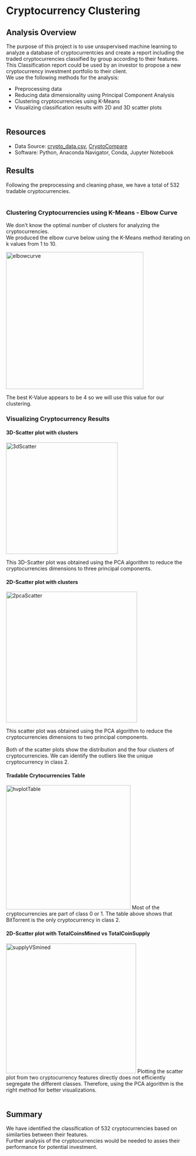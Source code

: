 # Cryptocurrency Clustering

## Analysis Overview
The purpose of this project is to use unsupervised machine learning to analyze a database of cryptocurrentcies and create a report including the traded cryptocurrencies classified by group according to their features.\
This Classification report could be used by an investor to propose a new cryptocurrency investment portfolio to their client. \
We use the following methods for the analysis:
- Preprocessing data
- Reducing data dimensionality using Principal Component Analysis
- Clustering cryptocurrencies using K-Means
- Visualizing classification results with 2D and 3D scatter plots
<br><br>

## Resources
- Data Source: [crypto_data.csv](https://github.com/dgornowicz/cryptocurrencies/blob/main/crypto_data.csv), [CryptoCompare](https://min-api.cryptocompare.com/data/all/coinlist)
- Software: Python, Anaconda Navigator, Conda, Jupyter Notebook

## Results
Following the preprocessing and cleaning phase, we have a total of 532 tradable cryptocurrencies.
<br><br>

### Clustering Cryptocurrencies using K-Means - Elbow Curve
We don't know the optimal number of clusters for analyzing the cryptocurrencies. \
We produced the elbow curve below using the K-Means method iterating on k values from 1 to 10.

<img width="375" alt="elbowcurve" src="https://user-images.githubusercontent.com/102050273/195731103-6a3ee81c-067c-40e6-9fa3-0ccab6531956.png">

The best K-Value appears to be 4 so we will use this value for our clustering.

### Visualizing Cryptocurrency Results
#### 3D-Scatter plot with clusters
<img width="305" alt="3dScatter" src="https://user-images.githubusercontent.com/102050273/195731254-d49bc9d3-ed96-4c9a-b41e-06e87a69e0d4.png">

This 3D-Scatter plot was obtained using the PCA algorithm to reduce the cryptocurrencies dimensions to three principal components.

#### 2D-Scatter plot with clusters
<img width="358" alt="2pcaScatter" src="https://user-images.githubusercontent.com/102050273/195731582-e8ab7d28-6786-4827-bce9-96c0c3c9dcac.png">

This scatter plot was obtained using the PCA algorithm to reduce the cryptocurrencies dimensions to two principal components.
<br><br>
Both of the scatter plots show the distribution and the four clusters of cryptocurrencies. We can identify the outliers like the unique cryptocurrency in class 2.

#### Tradable Crytocurrencies Table
<img width="340" alt="hvplotTable" src="https://user-images.githubusercontent.com/102050273/195731540-2e62f5eb-6c2d-4d73-ac9f-e090f7f9f02b.png">
Most of the cryptocurrencies are part of class 0 or 1. The table above shows that BitTorrent is the only cryptocurrency in class 2.

#### 2D-Scatter plot with TotalCoinsMined vs TotalCoinSupply
<img width="355" alt="supplyVSmined" src="https://user-images.githubusercontent.com/102050273/195732136-88970769-2498-4077-870c-654e13d14794.png">
Plotting the scatter plot from two cryptocurrency features directly does not efficiently segregate the different classes. Therefore, using the PCA algorithm is the right method for better visualizations.
<br><br>

## Summary
We have identified the classification of 532 cryptocurrencies based on similarties between their features.\
Further analysis of the cryptocurrencies would be needed to asses their performance for potential investment.

